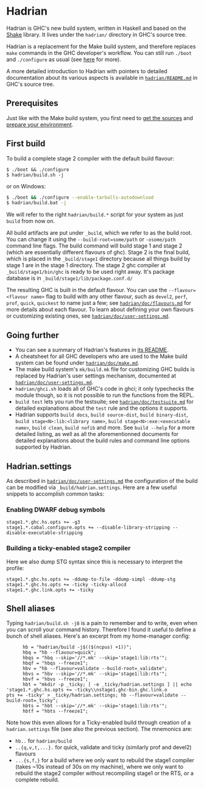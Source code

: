 # Hadrian

Hadrian is GHC's new build system, written in Haskell and based on the [Shake](http://hackage.haskell.org/package/shake) library. It lives under the `hadrian/` directory in GHC's source tree.

Hadrian is a replacement for the Make build system, and therefore replaces `make` commands in the GHC developer's workflow. You can still run `./boot` and `./configure` as usual (see [here](https://gitlab.haskell.org/ghc/ghc/wikis/building/using) for more).

A more detailed introduction to Hadrian with pointers to detailed documentation about its various aspects is available in [`hadrian/README.md`](https://gitlab.haskell.org/ghc/ghc/blob/master/hadrian/README.md) in GHC's source tree.

## Prerequisites

Just like with the Make build system, you first need to [get the sources](https://gitlab.haskell.org/ghc/ghc/wikis/building/getting-the-sources) and [prepare your environment](https://gitlab.haskell.org/ghc/ghc/wikis/building/preparation).

## First build

To build a complete stage 2 compiler with the default build flavour:

```
$ ./boot && ./configure
$ hadrian/build.sh -j
```

or on Windows:

``` sh
$ ./boot && ./configure --enable-tarballs-autodownload
$ hadrian/build.bat -j
```

We will refer to the right `hadrian/build.*` script for your system as just `build` from now on.

All build artifacts are put under `_build`, which we refer to as the build root. You can change it using the `--build-root=some/path` or `-osome/path` command line flags. The build command will build stage 1 and stage 2 (which are essentially different flavours of ghc). Stage 2 is the final build, which is placed in the `_build/stage1` directory because all things build by stage 1 are in the stage 1 directory. The stage 2 ghc compiler at `_build/stage1/bin/ghc` is ready to be used right away. It's package database is in `_build/stage1/lib/package.conf.d/`

The resulting GHC is built in the default flavour. You can use the `--flavour=<flavour name>` flag to build with any other flavour, such as `devel2`, `perf`, `prof`, `quick`, `quickest` to name just a few; see [`hadrian/doc/flavours.md`](https://gitlab.haskell.org/ghc/ghc/blob/master/hadrian/doc/flavours.md) for more details about each flavour. To learn about defining your own flavours or customizing existing ones, see [`hadrian/doc/user-settings.md`](https://gitlab.haskell.org/ghc/ghc/blob/master/hadrian/doc/user-settings.md).

## Going further

- You can see a summary of Hadrian's features in [its README](https://gitlab.haskell.org/ghc/ghc/blob/master/hadrian/README.md).
- A cheatsheet for all GHC developers who are used to the Make build system can be found under [`hadrian/doc/make.md`](https://gitlab.haskell.org/ghc/ghc/blob/master/hadrian/doc/make.md).
- The make build system's `mk/build.mk` file for customizing GHC builds is replaced by Hadrian's user settings mechanism, documented at [`hadrian/doc/user-settings.md`](https://gitlab.haskell.org/ghc/ghc/blob/master/hadrian/doc/user-settings.md).
- `hadrian/ghci.sh` loads all of GHC's code in ghci; it only typechecks the module though, so it is not possible to run the functions from the REPL.
- `build test` lets you run the testsuite; see [`hadrian/doc/testsuite.md`](https://gitlab.haskell.org/ghc/ghc/blob/master/hadrian/doc/testsuite.md) for detailed explanations about the `test` rule and the options it supports.
- Hadrian supports `build docs`, `build source-dist`, `build binary-dist`, `build stage<N>:lib:<library name>`, `build stage<N>:exe:<executable name>`, `build clean`, `build nofib` and more. See `build --help` for a more detailed listing, as well as all the aforementionned documents for detailed explanations about the build rules and command line options supported by Hadrian.

## Hadrian.settings

As described in [`hadrian/doc/user-settings.md`](https://gitlab.haskell.org/ghc/ghc/blob/master/hadrian/doc/user-settings.md) the configuration of the build can be modified via `_build/hadrian.settings`. Here are a few useful snippets to accomplish common tasks:

### Enabling DWARF debug symbols

```
stage1.*.ghc.hs.opts += -g3
stage1.*.cabal.configure.opts += --disable-library-stripping --disable-executable-stripping
```

### Building a ticky-enabled stage2 compiler

Here we also dump STG syntax since this is necessary to interpret the profile:
```
stage1.*.ghc.hs.opts += -ddump-to-file -ddump-simpl -ddump-stg
stage1.*.ghc.hs.opts += -ticky -ticky-allocd
stage1.*.ghc.link.opts += -ticky
```

## Shell aliases

Typing `hadrian/build.sh -j8` is a pain to remember and to write, even when you can scroll your command history. Therefore I found it useful to define a bunch of shell aliases. Here's an excerpt from my home-manager config:

```
      hb = "hadrian/build -j$(($(ncpus) +1))";
      hbq = "hb --flavour=quick";
      hbqs = "hbq --skip='//*.mk' --skip='stage1:lib:rts'";
      hbqf = "hbqs --freeze1";
      hbv = "hb --flavour=validate --build-root=_validate";
      hbvs = "hbv --skip='//*.mk' --skip='stage1:lib:rts'";
      hbvf = "hbvs --freeze1";
      hbt = "mkdir -p _ticky; [ -e _ticky/hadrian.settings ] || echo 'stage1.*.ghc.hs.opts += -ticky\\nstage1.ghc-bin.ghc.link.o
pts += -ticky' > _ticky/hadrian.settings; hb --flavour=validate --build-root=_ticky";
      hbts = "hbt --skip='//*.mk' --skip='stage1:lib:rts'";
      hbtf = "hbts --freeze1";
```

Note how this even allows for a Ticky-enabled build through creation of a `hadrian.settings` file (see also the previous section). The mnemonics are:

- `hb..` for `hadrian/build`
- `..{q,v,t,...}.` for quick, validate and ticky (similarly prof and devel2) flavours
- `...{s,f,}` for a build where we only want to rebuild the stage1 compiler (takes ~10s instead of 30s on my machine), where we only want to rebuild the stage2 compiler without recompiling stage1 or the RTS, or a complete rebuild.

